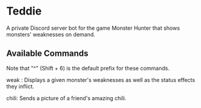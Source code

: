 # Teddie
A private Discord server bot for the game Monster Hunter that shows monsters' weaknesses on demand.

## Available Commands
Note that "^" (Shift + 6) is the default prefix for these commands.

weak <monster name>: Displays a given monster's weaknesses as well as the status effects they inflict.
  
chili: Sends a picture of a friend's amazing chili.
